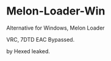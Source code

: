 # Melon-Loader-Win
Alternative for Windows, Melon Loader

VRC, 7DTD EAC Bypassed.

by Hexed leaked.
